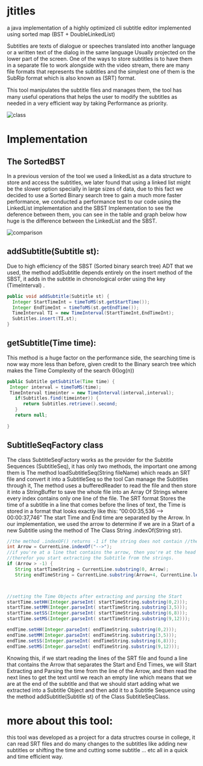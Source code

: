 # jtitles
a java implementation of a highly optimized cli subtitle editor implemented using sorted map (BST + DoubleLinkedList)

Subtitles are texts of dialogue or speeches translated into another language or a written text of the dialog in the same language Usually projected on the lower part of the screen. One of the ways to store subtitles is to have them in a separate file to work alongside with the video stream, there are many file formats that represents the subtitles and the simplest one of them is the SubRip format which is also known as (SRT) format.

This tool manipulates the subtitle ﬁles and manages them, the tool has many useful operations that helps the user to modify the subtitles as needed in a very efficient way by taking Performance as priority.

![class](https://user-images.githubusercontent.com/34659256/68526745-1969eb80-02f0-11ea-9f56-d9aa6111f316.png)

# Implementation

## The SortedBST
In a previous version of the tool we used a linkedList as a data structure to store and access the subtitles, we later found that using a linked list might be the slower option specially in large sizes of data, due to this fact we decided to use a Sorted Binary search tree to gain a much more faster performance, we conducted a performance test to our code using the LinkedList implementation and the SBST Implementation to see the deference between them, you can see in the table and graph below how huge is the difference between the LinkedList and the SBST. 

![comparison](https://user-images.githubusercontent.com/34659256/68526824-d0fefd80-02f0-11ea-951f-31b562ad54e3.jpg)

## addSubtitle(Subtitle st): 
Due to high efficiency of the SBST (Sorted binary search tree) ADT that we used, the method addSubtitle depends entirely on the insert method of the SBST, it adds in the subtitle in chronological order using the key (TimeInterval) .
```java
public void addSubtitle(Subtitle st) {
  Integer StartTimeInt = timeToMS(st.getStartTime());
  Integer EndTimeInt = timeToMS(st.getEndTime());
  TimeInterval TI = new TimeInterval(StartTimeInt,EndTimeInt);
  Subtitles.insert(TI,st);
}
```

## getSubtitle(Time time):
This method is a huge factor on the performance side, the searching time is now way more less than before, given credit to the Binary search tree which makes the Time Complexity	of the search Θ(log(n))
```java
public Subtitle getSubtitle(Time time) {
 Integer interval = timeToMS(time);
 TimeInterval timeinter = new TimeInterval(interval,interval);
   if(Subtitles.find(timeinter)) {
      return Subtitles.retrieve().second;
   }
   return null;
   
}
```

## SubtitleSeqFactory class
The class SubtitleSeqFactory works as the provider for the Subtitle Sequences (SubtitleSeq), it has only two methods, the important one among them is The method loadSubtitleSeq(String fileName) which reads an SRT file and convert it into a SubtitleSeq so the tool Can manage the Subtitles through it, The method uses a bufferedReader to read the file and then store it into a StringBuffer to save the whole file into an Array Of Strings where every index contains only one line of the file.
The SRT format Stores the time of a subtitle in a line that comes before the lines of text, the Time is stored in a format that looks exactly like this: ”00:00:35,536 --> 00:00:37,746” The start Time and End time are separated by the Arrow. In our implementation, we used the arrow to determine if we are in a Start of a new Subtitle using the method of The Class String .indexOf(String str).
```java
//the method .indexOF() returns -1 if the string does not contain //the substring otherwise, returns the index of the first character //of the String.
int Arrow = CurrentLine.indexOf("-->");
//if you're at a line that contains the arrow, then you're at the head of a new subtitle
//therefor you start extracting the Subtitle from the strings.
if (Arrow > -1) {
   String startTimeString = CurrentLine.substring(0, Arrow);
   String endTimeString = CurrentLine.substring(Arrow+4, CurrentLine.length());



//setting the Time Objects after extracting and parsing the Start      and end time from the strings
startTime.setHH(Integer.parseInt( startTimeString.substring(0,2)));
startTime.setMM(Integer.parseInt( startTimeString.substring(3,5)));
startTime.setSS(Integer.parseInt( startTimeString.substring(6,8)));
startTime.setMS(Integer.parseInt( startTimeString.substring(9,12)));

endTime.setHH(Integer.parseInt( endTimeString.substring(0,2)));
endTime.setMM(Integer.parseInt( endTimeString.substring(3,5)));
endTime.setSS(Integer.parseInt( endTimeString.substring(6,8)));
endTime.setMS(Integer.parseInt( endTimeString.substring(9,12)));
```

Knowing this, if we start reading the lines of the SRT file and found a line that contains the Arrow that separates the Start and End Times, we will Start Extracting and Parsing the time from the line of the Arrow, and then read the next lines to get the text until we reach an empty line which means that we are at the end of the subtitle and that we should start adding what we extracted into a Subtitle Object and then add it to a Subtitle Sequence using the method addSubtitle(Subtitle st) of the Class SubtitleSeqClass.

# more about this tool:
this tool was developed as a project for a data structres course in college, it can read SRT files and do many changes to the subtitles like adding new subtitles or shifting the time and cutting some subtitle ... etc all in a quick and time efficient way.
